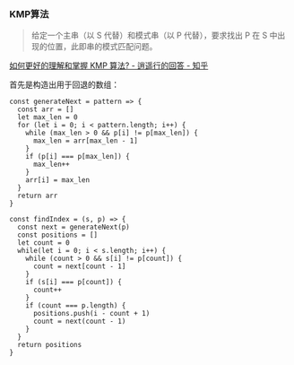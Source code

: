 ### KMP算法
> 给定一个主串（以 S 代替）和模式串（以 P 代替），要求找出 P 在 S 中出现的位置，此即串的模式匹配问题。

[如何更好的理解和掌握 KMP 算法? - 逍遥行的回答 - 知乎](
https://www.zhihu.com/question/21923021/answer/37475572)

首先是构造出用于回退的数组：

```
const generateNext = pattern => {
  const arr = []
  let max_len = 0
  for (let i = 0; i < pattern.length; i++) {
    while (max_len > 0 && p[i] != p[max_len]) {
      max_len = arr[max_len - 1]
    }
    if (p[i] === p[max_len]) {
      max_len++
    }
    arr[i] = max_len
  }
  return arr
}
```

```
const findIndex = (s, p) => {
  const next = generateNext(p)
  const positions = []
  let count = 0
  while(let i = 0; i < s.length; i++) {
    while (count > 0 && s[i] != p[count]) {
      count = next[count - 1]
    }
    if (s[i] === p[count]) {
      count++
    }
    if (count === p.length) {
      positions.push(i - count + 1)
      count = next(count - 1)
    }
  }
  return positions
}
```